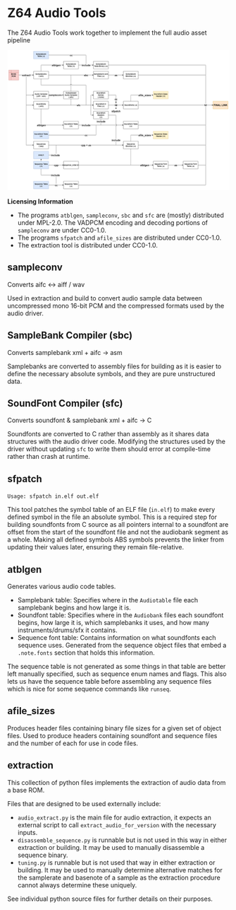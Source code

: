 # Z64 Audio Tools

The Z64 Audio Tools work together to implement the full audio asset pipeline

![](../../docs/audio/build_flowchart.png)

**Licensing Information**
* The programs `atblgen`, `sampleconv`, `sbc` and `sfc` are (mostly) distributed under MPL-2.0. The VADPCM encoding and decoding portions of `sampleconv` are under CC0-1.0.
* The programs `sfpatch` and `afile_sizes` are distributed under CC0-1.0.
* The extraction tool is distributed under CC0-1.0.

## sampleconv

Converts aifc <-> aiff / wav

Used in extraction and build to convert audio sample data between uncompressed mono 16-bit PCM and the compressed formats used by the audio driver.

## SampleBank Compiler (sbc)

Converts samplebank xml + aifc -> asm

Samplebanks are converted to assembly files for building as it is easier to define the necessary absolute symbols, and they are pure unstructured data.

## SoundFont Compiler (sfc)

Converts soundfont & samplebank xml + aifc -> C

Soundfonts are converted to C rather than assembly as it shares data structures with the audio driver code. Modifying the structures used by the driver without updating `sfc` to write them should error at compile-time rather than crash at runtime.

## sfpatch

`Usage: sfpatch in.elf out.elf`

This tool patches the symbol table of an ELF file (`in.elf`) to make every defined symbol in the file an absolute symbol. This is a required step for building soundfonts from C source as all pointers internal to a soundfont are offset from the start of the soundfont file and not the audiobank segment as a whole. Making all defined symbols ABS symbols prevents the linker from updating their values later, ensuring they remain file-relative.

## atblgen

Generates various audio code tables.

- Samplebank table: Specifies where in the `Audiotable` file each samplebank begins and how large it is.
- Soundfont table: Specifies where in the `Audiobank` files each soundfont begins, how large it is, which samplebanks it uses, and how many instruments/drums/sfx it contains.
- Sequence font table: Contains information on what soundfonts each sequence uses. Generated from the sequence object files that embed a `.note.fonts` section that holds this information.

The sequence table is not generated as some things in that table are better left manually specified, such as sequence enum names and flags. This also lets us have the sequence table before assembling any sequence files which is nice for some sequence commands like `runseq`.

## afile_sizes

Produces header files containing binary file sizes for a given set of object files. Used to produce headers containing soundfont and sequence files and the number of each for use in code files.

## extraction

This collection of python files implements the extraction of audio data from a base ROM.

Files that are designed to be used externally include:
- `audio_extract.py` is the main file for audio extraction, it expects an external script to call `extract_audio_for_version` with the necessary inputs.
- `disassemble_sequence.py` is runnable but is not used in this way in either extraction or building. It may be used to manually disassemble a sequence binary.
- `tuning.py` is runnable but is not used that way in either extraction or building. It may be used to manually determine alternative matches for the samplerate and basenote of a sample as the extraction procedure cannot always determine these uniquely.

See individual python source files for further details on their purposes.
